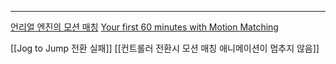 ---
[언리얼 엔진의 모션 매칭](https://dev.epicgames.com/documentation/ko-kr/unreal-engine/motion-matching-in-unreal-engine)
[Your first 60 minutes with Motion Matching](https://dev.epicgames.com/community/learning/tutorials/lwlG/unreal-engine-your-first-60-minutes-with-motion-matching)

[[Jog to Jump 전환 실패]]
[[컨트롤러 전환시 모션 매칭 애니메이션이 멈추지 않음]]

